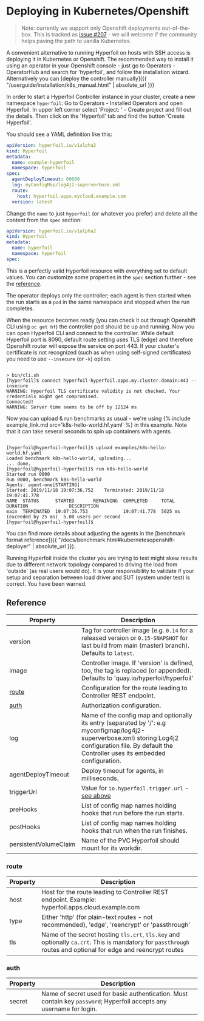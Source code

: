 ---
---

# Deploying in Kubernetes/Openshift

> Note: currently we support only Openshift deployments out-of-the-box. This is tracked as [issue #207](https://github.com/Hyperfoil/Hyperfoil/issues/206) - we will welcome if the community helps paving the path to vanilla Kubernetes.

A convenient alternative to running Hyperfoil on hosts with SSH access is deploying it in Kubernetes or Openshift. The recommended way to install it using an operator in your Openshift console - just go to Operators - OperatorHub and search for 'hyperfoil', and follow the installation wizard. Alternatively you can [deploy the controller manually]({{ "/userguide/installation/k8s_manual.html" | absolute_url }})

In order to start a Hyperfoil Controller instance in your cluster, create a new namespace `hyperfoil`: Go to Operators - Installed Operators and open Hyperfoil. In upper left corner select 'Project: ' - Create project and fill out the details. Then click on the 'Hyperfoil' tab and find the button 'Create Hyperfoil'.

You should see a YAML definition like this:

```yaml
apiVersion: hyperfoil.io/v1alpha2
kind: Hyperfoil
metadata:
  name: example-hyperfoil
  namespace: hyperfoil
spec:
  agentDeployTimeout: 60000
  log: myConfigMap/log4j2-superverbose.xml
  route:
    host: hyperfoil.apps.mycloud.example.com
  version: latest
```

Change the `name` to just `hyperfoil` (or whatever you prefer) and delete all the content from the `spec` section:

```yaml
apiVersion: hyperfoil.io/v1alpha2
kind: Hyperfoil
metadata:
  name: hyperfoil
  namespace: hyperfoil
spec:
```

This is a perfectly valid Hyperfoil resource with everything set to default values. You can customize some properties in the `spec` section further - see the [reference](#reference).

The operator deploys only the controller; each agent is then started when the run starts as a `pod` in the same namespace and stopped when the run completes.

When the resource becomes ready (you can check it out through Openshift CLI using `oc get hf`) the controller pod should be up and running. Now you can open Hyperfoil CLI and connect to the controller. While default Hyperfoil port is 8090, default route setting uses TLS (edge) and therefore Openshift router will expose the service on port 443. If your cluster's certificate is not recognized (such as when using self-signed certificates) you need to use `--insecure` (or `-k`) option.

<pre class="nohighlight hljs"><code>
&gt; bin/cli.sh
[hyperfoil]$ connect hyperfoil-hyperfoil.apps.my.cluster.domain:443 --insecure
<span class="warnlog">WARNING: Hyperfoil TLS certificate validity is not checked. Your credentials might get compromised.</span>
Connected!
<span class="warnlog">WARNING: Server time seems to be off by 12124 ms</span>
</code></pre>

Now you can upload & run benchmarks as usual - we're using {% include example_link.md src='k8s-hello-world.hf.yaml' %} in this example. Note that it can take several seconds to spin up containers with agents.

<pre class="nohighlight hljs"><code>
[hyperfoil@hyperfoil-hyperfoil]$ upload examples/k8s-hello-world.hf.yaml
Loaded benchmark k8s-hello-world, uploading...
... done.
[hyperfoil@hyperfoil-hyperfoil]$ run k8s-hello-world
Started run 0000
Run 0000, benchmark k8s-hello-world
Agents: agent-one[STARTING]
Started: 2019/11/18 19:07:36.752    Terminated: 2019/11/18 19:07:41.778
<span class="hfcaption">NAME  STATUS      STARTED       REMAINING  COMPLETED     TOTAL DURATION               DESCRIPTION</span>
main  TERMINATED  19:07:36.753             19:07:41.778  5025 ms (exceeded by 25 ms)  5.00 users per second
[hyperfoil@hyperfoil-hyperfoil]$
</code></pre>

You can find more details about adjusting the agents in the [benchmark format reference]({{ "/docs/benchmark.html#kubernetesopenshift-deployer" | absolute_url }}).

Running Hyperfoil inside the cluster you are trying to test might skew results due to different network topology compared to driving the load from 'outside' (as real users would do). It is your responsibility to validate if your setup and separation between load driver and SUT (system under test) is correct. You have been warned.

## Reference

| Property              | Description                                                                                                                                                                                               |
| --------------------- | --------------------------------------------------------------------------------------------------------------------------------------------------------------------------------------------------------- |
| version               | Tag for controller image (e.g. `0.14` for a released version or `0.15-SNAPSHOT` for last build from main (master) branch). Defaults to `latest`.                                                          |
| image                 | Controller image. If 'version' is defined, too, the tag is replaced (or appended). Defaults to 'quay.io/hyperfoil/hyperfoil'                                                                              |
| [route](#route)       | Configuration for the route leading to Controller REST endpoint.                                                                                                                                          |
| [auth](#auth)         | Authorization configuration.                                                                                                                                                                              |
| log                   | Name of the config map and optionally its entry (separated by '/': e.g myconfigmap/log4j2-superverbose.xml) storing Log4j2 configuration file. By default the Controller uses its embedded configuration. |
| agentDeployTimeout    | Deploy timeout for agents, in milliseconds.                                                                                                                                                               |
| triggerUrl            | Value for `io.hyperfoil.trigger.url` - [see above](#starting-the-controller-manually)                                                                                                                     |
| preHooks              | List of config map names holding hooks that run before the run starts.                                                                                                                                    |
| postHooks             | List of config map names holding hooks that run when the run finishes.                                                                                                                                    |
| persistentVolumeClaim | Name of the PVC Hyperfoil should mount for its workdir.                                                                                                                                                   |

### route

| Property | Description                                                                                                                                                    |
| -------- | -------------------------------------------------------------------------------------------------------------------------------------------------------------- |
| host     | Host for the route leading to Controller REST endpoint. Example: hyperfoil.apps.cloud.example.com                                                              |
| type     | Either 'http' (for plain-text routes - not recommended), 'edge', 'reencrypt' or 'passthrough'                                                                  |
| tls      | Name of the secret hosting `tls.crt`, `tls.key` and optionally `ca.crt`. This is mandatory for `passthrough` routes and optional for edge and reencrypt routes |

### auth

| Property | Description                                                                                                          |
| -------- | -------------------------------------------------------------------------------------------------------------------- |
| secret   | Name of secret used for basic authentication. Must contain key `password`; Hyperfoil accepts any username for login. |
